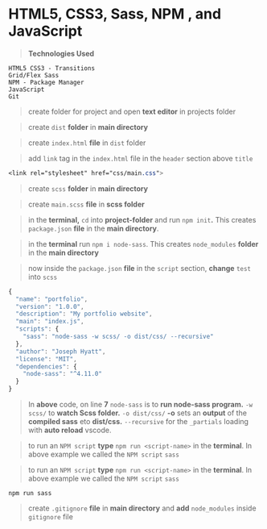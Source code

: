 # HTML5, CSS3, Sass, NPM , and JavaScript

> **Technologies Used**

```text
HTML5 CSS3 - Transitions
Grid/Flex Sass 
NPM - Package Manager 
JavaScript 
Git
```

> create folder for project and open **text editor** in projects folder

> create `dist` **folder** in **main directory**

> create `index.html` **file** in `dist` folder

> add `link` tag in the `index.html` file in the `header` section above `title`

```css
<link rel="stylesheet" href="css/main.css">
```

> create `scss` **folder** in **main directory**

> create `main.scss` **file** in **scss folder**

> in the **terminal,** `cd` into **project-folder** and run `npm init`**.**  This creates `package.json` **file** in the **main directory**.

> in the **terminal** run `npm i node-sass`. This creates `node_modules` **folder** in the **main directory**

> now inside the `package.json` **file** in the `script` section, **change** `test` into `scss`

```javascript
{
  "name": "portfolio",
  "version": "1.0.0",
  "description": "My portfolio website",
  "main": "index.js",
  "scripts": {
    "sass": "node-sass -w scss/ -o dist/css/ --recursive"
  },
  "author": "Joseph Hyatt",
  "license": "MIT",
  "dependencies": {
    "node-sass": "^4.11.0"
  }
}
```

> In **above** code, on line **7** `node-sass` is to **run node-sass program.** `-w scss/`  to **watch Scss folder.** `-o dist/css/` **-o** sets an **output** of the **compiled sass** eto **dist/css.** `--recursive` for the `_partials` loading with **auto reload** vscode.

> to run an `NPM script` **type** `npm run <script-name>` in the **terminal**. In above example we called the `NPM script` `sass`

> to run an `NPM script` **type** `npm run <script-name>` in the **terminal**. In above example we called the `NPM script` `sass`

```text
npm run sass
```

> create `.gitignore` **file** in **main directory** and **add** `node_modules` inside `gitignore` file


